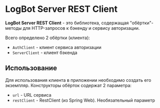 # LogBot Server REST Client

**LogBot Server REST Client** - это библиотека, содержащая "обёртки"-методы для HTTP-запросов к бэкенду и сервису
авторизации.

Всего определено 2 обёртки (клиента):
* `AuthClient` - клиент сервиса авторизации
* `ServerClient` - клиент бэкенда

## Использование

Для использования клиента в приложении необходимо создать его экземпляр. Конструкторы обёрток содержат 2 параметра:
* `url` - URL сервиса
* `restClient` - RestClient (из Spring Web). Необязательный параметр